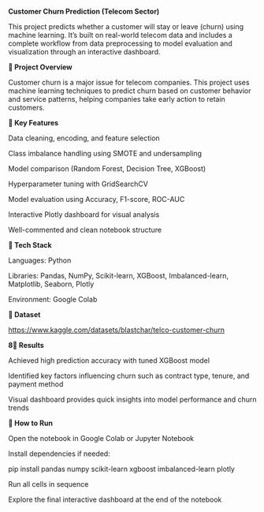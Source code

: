 **Customer Churn Prediction (Telecom Sector)**

This project predicts whether a customer will stay or leave (churn) using machine learning. It’s built on real-world telecom data and includes a complete workflow from data preprocessing to model evaluation and visualization through an interactive dashboard.

**🔹 Project Overview**

Customer churn is a major issue for telecom companies. This project uses machine learning techniques to predict churn based on customer behavior and service patterns, helping companies take early action to retain customers.

**🔹 Key Features**

Data cleaning, encoding, and feature selection

Class imbalance handling using SMOTE and undersampling

Model comparison (Random Forest, Decision Tree, XGBoost)

Hyperparameter tuning with GridSearchCV

Model evaluation using Accuracy, F1-score, ROC-AUC

Interactive Plotly dashboard for visual analysis

Well-commented and clean notebook structure

**🔹 Tech Stack**

Languages: Python

Libraries: Pandas, NumPy, Scikit-learn, XGBoost, Imbalanced-learn, Matplotlib, Seaborn, Plotly

Environment: Google Colab

**🔹 Dataset**

https://www.kaggle.com/datasets/blastchar/telco-customer-churn

**8🔹 Results**

Achieved high prediction accuracy with tuned XGBoost model

Identified key factors influencing churn such as contract type, tenure, and payment method

Visual dashboard provides quick insights into model performance and churn trends

**🔹 How to Run**

Open the notebook in Google Colab or Jupyter Notebook

Install dependencies if needed:

pip install pandas numpy scikit-learn xgboost imbalanced-learn plotly


Run all cells in sequence

Explore the final interactive dashboard at the end of the notebook


